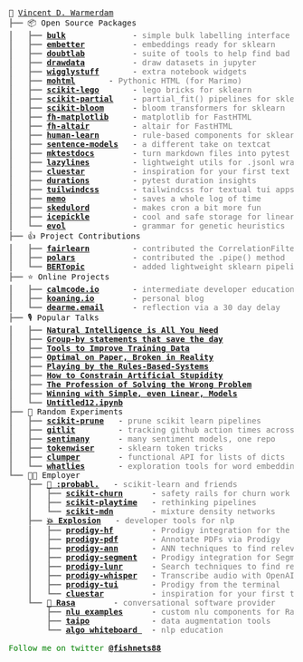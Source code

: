 <pre style="font-family:Menlo,'DejaVu Sans Mono',consolas,'Courier New',monospace">🙂 <a href="https://koaning.io">Vincent D. Warmerdam</a>
<span style="color: #808080; text-decoration-color: #808080">┣━━ </span>📦 Open Source Packages
<span style="color: #808080; text-decoration-color: #808080">┃   ┣━━ </span><span style="font-weight: bold"><a href="https://github.com/koaning/bulk">bulk</a></span>              - <span style="color: #808080; text-decoration-color: #808080">simple bulk labelling interface</span>
<span style="color: #808080; text-decoration-color: #808080">┃   ┣━━ </span><span style="font-weight: bold"><a href="https://github.com/koaning/embetter">embetter</a></span>          - <span style="color: #808080; text-decoration-color: #808080">embeddings ready for sklearn</span>
<span style="color: #808080; text-decoration-color: #808080">┃   ┣━━ </span><span style="font-weight: bold"><a href="https://github.com/koaning/doubtlab">doubtlab</a></span>          - <span style="color: #808080; text-decoration-color: #808080">suite of tools to help find bad labels</span>
<span style="color: #808080; text-decoration-color: #808080">┃   ┣━━ </span><span style="font-weight: bold"><a href="https://github.com/koaning/drawdata">drawdata</a></span>          - <span style="color: #808080; text-decoration-color: #808080">draw datasets in jupyter</span>
<span style="color: #808080; text-decoration-color: #808080">┃   ┣━━ </span><span style="font-weight: bold"><a href="https://github.com/koaning/wigglystuff">wigglystuff</a></span>       - <span style="color: #808080; text-decoration-color: #808080">extra notebook widgets</span>
<span style="color: #808080; text-decoration-color: #808080">┃   ┣━━ </span><span style="font-weight: bold"><a href="https://github.com/koaning/mohtml">mohtml</a></span>       - <span style="color: #808080; text-decoration-color: #808080">Pythonic HTML (for Marimo)</span>
<span style="color: #808080; text-decoration-color: #808080">┃   ┣━━ </span><span style="font-weight: bold"><a href="https://github.com/koaning/scikit-lego">scikit-lego</a></span>       - <span style="color: #808080; text-decoration-color: #808080">lego bricks for sklearn</span>
<span style="color: #808080; text-decoration-color: #808080">┃   ┣━━ </span><span style="font-weight: bold"><a href="https://github.com/koaning/scikit-partial">scikit-partial</a></span>    - <span style="color: #808080; text-decoration-color: #808080">partial_fit() pipelines for sklearn</span>
<span style="color: #808080; text-decoration-color: #808080">┃   ┣━━ </span><span style="font-weight: bold"><a href="https://github.com/koaning/scikit-bloom/">scikit-bloom</a></span>      - <span style="color: #808080; text-decoration-color: #808080">bloom transformers for sklearn</span>
<span style="color: #808080; text-decoration-color: #808080">┃   ┣━━ </span><span style="font-weight: bold"><a href="https://github.com/koaning/fh-matplotlib/">fh-matplotlib</a></span>     - <span style="color: #808080; text-decoration-color: #808080">matplotlib for FastHTML</span>
<span style="color: #808080; text-decoration-color: #808080">┃   ┣━━ </span><span style="font-weight: bold"><a href="https://github.com/koaning/fh-altair/">fh-altair</a></span>         - <span style="color: #808080; text-decoration-color: #808080">altair for FastHTML</span>
<span style="color: #808080; text-decoration-color: #808080">┃   ┣━━ </span><span style="font-weight: bold"><a href="https://github.com/koaning/human-learn">human-learn</a></span>       - <span style="color: #808080; text-decoration-color: #808080">rule-based components for sklearn</span>
<span style="color: #808080; text-decoration-color: #808080">┃   ┣━━ </span><span style="font-weight: bold"><a href="https://github.com/koaning/sentence-models">sentence-models</a></span>   - <span style="color: #808080; text-decoration-color: #808080">a different take on textcat</span>
<span style="color: #808080; text-decoration-color: #808080">┃   ┣━━ </span><span style="font-weight: bold"><a href="https://github.com/koaning/mktestdocs">mktestdocs</a></span>        - <span style="color: #808080; text-decoration-color: #808080">turn markdown files into pytest tests</span>
<span style="color: #808080; text-decoration-color: #808080">┃   ┣━━ </span><span style="font-weight: bold"><a href="https://github.com/koaning/lazylines">lazylines</a></span>         - <span style="color: #808080; text-decoration-color: #808080">lightweight utils for .jsonl wrangling</span>
<span style="color: #808080; text-decoration-color: #808080">┃   ┣━━ </span><span style="font-weight: bold"><a href="https://github.com/koaning/cluestar">cluestar</a></span>          - <span style="color: #808080; text-decoration-color: #808080">inspiration for your first text labels</span>
<span style="color: #808080; text-decoration-color: #808080">┃   ┣━━ </span><span style="font-weight: bold"><a href="https://github.com/koaning/pytest-duration-insights">durations</a></span>         - <span style="color: #808080; text-decoration-color: #808080">pytest duration insights</span>
<span style="color: #808080; text-decoration-color: #808080">┃   ┣━━ </span><span style="font-weight: bold"><a href="https://github.com/koaning/tuilwindcss">tuilwindcss</a></span>       - <span style="color: #808080; text-decoration-color: #808080">tailwindcss for textual tui apps</span>
<span style="color: #808080; text-decoration-color: #808080">┃   ┣━━ </span><span style="font-weight: bold"><a href="https://github.com/koaning/memo">memo</a></span>              - <span style="color: #808080; text-decoration-color: #808080">saves a whole log of time</span>
<span style="color: #808080; text-decoration-color: #808080">┃   ┣━━ </span><span style="font-weight: bold"><a href="https://github.com/koaning/skedulord">skedulord</a></span>         - <span style="color: #808080; text-decoration-color: #808080">makes cron a bit more fun</span>
<span style="color: #808080; text-decoration-color: #808080">┃   ┣━━ </span><span style="font-weight: bold"><a href="https://github.com/koaning/icepickle">icepickle</a></span>         - <span style="color: #808080; text-decoration-color: #808080">cool and safe storage for linear models</span>
<span style="color: #808080; text-decoration-color: #808080">┃   ┗━━ </span><span style="font-weight: bold"><a href="https://github.com/godatadriven/evol">evol</a></span>              - <span style="color: #808080; text-decoration-color: #808080">grammar for genetic heuristics</span>
<span style="color: #808080; text-decoration-color: #808080">┣━━ </span>👍 Project Contributions
<span style="color: #808080; text-decoration-color: #808080">┃   ┣━━ </span><span style="font-weight: bold"><a href="https://fairlearn.org/v0.7.0/api_reference/fairlearn.preprocessing.html#fairlearn.preprocessing.CorrelationRemover">fairlearn</a></span>         - <span style="color: #808080; text-decoration-color: #808080">contributed the CorrelationFilter</span>
<span style="color: #808080; text-decoration-color: #808080">┃   ┣━━ </span><span style="font-weight: bold"><a href="https://github.com/pola-rs/polars/pull/82">polars</a></span>            - <span style="color: #808080; text-decoration-color: #808080">contributed the .pipe() method</span>
<span style="color: #808080; text-decoration-color: #808080">┃   ┗━━ </span><span style="font-weight: bold"><a href="https://github.com/MaartenGr/BERTopic/issues/768">BERTopic</a></span>          - <span style="color: #808080; text-decoration-color: #808080">added lightweight sklearn pipeline support</span>
<span style="color: #808080; text-decoration-color: #808080">┣━━ </span>⭐ Online Projects
<span style="color: #808080; text-decoration-color: #808080">┃   ┣━━ </span><span style="font-weight: bold"><a href="https://calmcode.io">calmcode.io</a></span>       - <span style="color: #808080; text-decoration-color: #808080">intermediate developer education</span>
<span style="color: #808080; text-decoration-color: #808080">┃   ┣━━ </span><span style="font-weight: bold"><a href="https://koaning.io">koaning.io</a></span>        - <span style="color: #808080; text-decoration-color: #808080">personal blog</span>
<span style="color: #808080; text-decoration-color: #808080">┃   ┗━━ </span><span style="font-weight: bold"><a href="https://dearme.email">dearme.email</a></span>      - <span style="color: #808080; text-decoration-color: #808080">reflection via a 30 day delay</span>
<span style="color: #808080; text-decoration-color: #808080">┣━━ </span>🎙️ Popular Talks
<span style="color: #808080; text-decoration-color: #808080">┃   ┣━━ </span><span style="font-weight: bold"><a href="https://www.youtube.com/watch?v=C9p7suS-NGk">Natural Intelligence is All You Need</a></span>
<span style="color: #808080; text-decoration-color: #808080">┃   ┣━━ </span><span style="font-weight: bold"><a href="https://www.youtube.com/watch?v=S7vhi6RjBZA">Group-by statements that save the day</a></span>
<span style="color: #808080; text-decoration-color: #808080">┃   ┣━━ </span><span style="font-weight: bold"><a href="https://www.youtube.com/watch?v=KRQJDLyc1uM">Tools to Improve Training Data</a></span>
<span style="color: #808080; text-decoration-color: #808080">┃   ┣━━ </span><span style="font-weight: bold"><a href="https://www.youtube.com/watch?v=lJKPiOf_o8k">Optimal on Paper, Broken in Reality</a></span>
<span style="color: #808080; text-decoration-color: #808080">┃   ┣━━ </span><span style="font-weight: bold"><a href="https://www.youtube.com/watch?v=nJAmN6gWdK8">Playing by the Rules-Based-Systems</a></span>
<span style="color: #808080; text-decoration-color: #808080">┃   ┣━━ </span><span style="font-weight: bold"><a href="https://www.youtube.com/watch?v=Z8MEFI7ZJlA">How to Constrain Artificial Stupidity</a></span>
<span style="color: #808080; text-decoration-color: #808080">┃   ┣━━ </span><span style="font-weight: bold"><a href="https://www.youtube.com/watch?v=kYMfE9u-lMo">The Profession of Solving the Wrong Problem</a></span>
<span style="color: #808080; text-decoration-color: #808080">┃   ┣━━ </span><span style="font-weight: bold"><a href="https://www.youtube.com/watch?v=68ABAU_V8qI">Winning with Simple, even Linear, Models</a></span>
<span style="color: #808080; text-decoration-color: #808080">┃   ┗━━ </span><span style="font-weight: bold"><a href="https://www.youtube.com/watch?v=yXGCKqo5cEY">Untitled12.ipynb</a></span>
<span style="color: #808080; text-decoration-color: #808080">┣━━ </span>🔬 Random Experiments
<span style="color: #808080; text-decoration-color: #808080">┃   ┣━━ </span><span style="font-weight: bold"><a href="https://github.com/koaning/scikit-prune/">scikit-prune</a></span>   - <span style="color: #808080; text-decoration-color: #808080">prune scikit learn pipelines</span>
<span style="color: #808080; text-decoration-color: #808080">┃   ┣━━ </span><span style="font-weight: bold"><a href="https://github.com/koaning/gitlit">gitlit</a></span>         - <span style="color: #808080; text-decoration-color: #808080">tracking github action times across open source</span>
<span style="color: #808080; text-decoration-color: #808080">┃   ┣━━ </span><span style="font-weight: bold"><a href="https://github.com/koaning/sentimany">sentimany</a></span>      - <span style="color: #808080; text-decoration-color: #808080">many sentiment models, one repo</span>
<span style="color: #808080; text-decoration-color: #808080">┃   ┣━━ </span><span style="font-weight: bold"><a href="https://github.com/koaning/tokenwiser">tokenwiser</a></span>     - <span style="color: #808080; text-decoration-color: #808080">sklearn token tricks</span>
<span style="color: #808080; text-decoration-color: #808080">┃   ┣━━ </span><span style="font-weight: bold"><a href="https://github.com/koaning/clumper">clumper</a></span>        - <span style="color: #808080; text-decoration-color: #808080">functional API for lists of dicts</span>
<span style="color: #808080; text-decoration-color: #808080">┃   ┗━━ </span><span style="font-weight: bold"><a href="https://github.com/koaning/whatlies">whatlies</a></span>       - <span style="color: #808080; text-decoration-color: #808080">exploration tools for word embeddings</span>
<span style="color: #808080; text-decoration-color: #808080">┗━━ </span>👨‍💻 Employer
<span style="color: #808080; text-decoration-color: #808080">    ┣━━ </span><span style="font-weight: bold"><a href="https://probabl.ai/">🎲 :probabl.</a></span>   - <span style="color: #808080; text-decoration-color: #808080">scikit-learn and friends</span>
<span style="color: #808080; text-decoration-color: #808080">    ┃   ┣━━ </span><span style="font-weight: bold"><a href="https://github.com/koaning/scikit-churn">scikit-churn</a></span>      - <span style="color: #808080; text-decoration-color: #808080">safety rails for churn work</span>
<span style="color: #808080; text-decoration-color: #808080">    ┃   ┣━━ </span><span style="font-weight: bold"><a href="https://github.com/koaning/scikit-playtime">scikit-playtime</a></span>   - <span style="color: #808080; text-decoration-color: #808080">rethinking pipelines</span>
<span style="color: #808080; text-decoration-color: #808080">    ┃   ┗━━ </span><span style="font-weight: bold"><a href="https://github.com/koaning/scikit-mdn">scikit-mdn</a></span>        - <span style="color: #808080; text-decoration-color: #808080">mixture density networks</span>
<span style="color: #808080; text-decoration-color: #808080">    ┣━━ </span><span style="font-weight: bold"><a href="https://explosion.ai/">💥 Explosion</a></span>   - <span style="color: #808080; text-decoration-color: #808080">developer tools for nlp</span>
<span style="color: #808080; text-decoration-color: #808080">    ┃   ┣━━ </span><span style="font-weight: bold"><a href="https://github.com/koaning/prodigy-hf">prodigy-hf</a></span>        - <span style="color: #808080; text-decoration-color: #808080">Prodigy integration for the HuggingFace stack</span>
<span style="color: #808080; text-decoration-color: #808080">    ┃   ┣━━ </span><span style="font-weight: bold"><a href="https://github.com/koaning/prodigy-pdf">prodigy-pdf</a></span>       - <span style="color: #808080; text-decoration-color: #808080">Annotate PDFs via Prodigy</span>
<span style="color: #808080; text-decoration-color: #808080">    ┃   ┣━━ </span><span style="font-weight: bold"><a href="https://github.com/koaning/prodigy-ann">prodigy-ann</a></span>       - <span style="color: #808080; text-decoration-color: #808080">ANN techniques to find relevant subsets</span>
<span style="color: #808080; text-decoration-color: #808080">    ┃   ┣━━ </span><span style="font-weight: bold"><a href="https://github.com/koaning/prodigy-segment">prodigy-segment</a></span>   - <span style="color: #808080; text-decoration-color: #808080">Prodigy integration for Segment Anything</span>
<span style="color: #808080; text-decoration-color: #808080">    ┃   ┣━━ </span><span style="font-weight: bold"><a href="https://github.com/koaning/prodigy-lunr">prodigy-lunr</a></span>      - <span style="color: #808080; text-decoration-color: #808080">Search techniques to find relevant subsets</span>
<span style="color: #808080; text-decoration-color: #808080">    ┃   ┣━━ </span><span style="font-weight: bold"><a href="https://github.com/explosion/prodigy-whisper">prodigy-whisper</a></span>   - <span style="color: #808080; text-decoration-color: #808080">Transcribe audio with OpenAI&#x27;s whisper models</span>
<span style="color: #808080; text-decoration-color: #808080">    ┃   ┣━━ </span><span style="font-weight: bold"><a href="https://github.com/koaning/prodigy-tui">prodigy-tui</a></span>       - <span style="color: #808080; text-decoration-color: #808080">Prodigy from the terminal</span>
<span style="color: #808080; text-decoration-color: #808080">    ┃   ┗━━ </span><span style="font-weight: bold"><a href="https://github.com/koaning/cluestar">cluestar</a></span>          - <span style="color: #808080; text-decoration-color: #808080">inspiration for your first text labels</span>
<span style="color: #808080; text-decoration-color: #808080">    ┗━━ </span><span style="font-weight: bold"><a href="https://rasa.com">🤖 Rasa</a></span>        - <span style="color: #808080; text-decoration-color: #808080">conversational software provider</span>
<span style="color: #808080; text-decoration-color: #808080">        ┣━━ </span><span style="font-weight: bold"><a href="https://github.com/RasaHQ/rasa-nlu-examples">nlu examples</a></span>      - <span style="color: #808080; text-decoration-color: #808080">custom nlu components for Rasa</span>
<span style="color: #808080; text-decoration-color: #808080">        ┣━━ </span><span style="font-weight: bold"><a href="https://github.com/RasaHQ/taipo">taipo</a></span>             - <span style="color: #808080; text-decoration-color: #808080">data augmentation tools</span>
<span style="color: #808080; text-decoration-color: #808080">        ┗━━ </span><span style="font-weight: bold"><a href="https://www.youtube.com/watch?v=wWNMST6t1TA&list=PL75e0qA87dlG-za8eLI6t0_Pbxafk-cxb">algo whiteboard </a></span>  - <span style="color: #808080; text-decoration-color: #808080">nlp education</span>

<span style="color: #008000; text-decoration-color: #008000">Follow me on twitter </span><span style="color: #008000; text-decoration-color: #008000; font-weight: bold"><a href="https://twitter.com/fishnets88">@fishnets88</a></span>
</pre>
